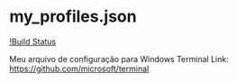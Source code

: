 # my_profiles.json

[!Build Status](https://img.shields.io/badge/Windows%20Terminal-Profiles-green)



Meu arquivo de configuração para Windows Terminal
Link: https://github.com/microsoft/terminal
